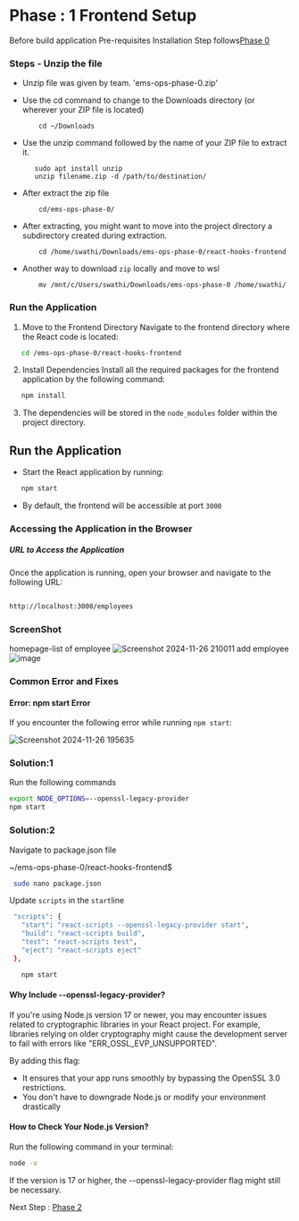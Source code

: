 # Phase : 1 Frontend Setup
Before build application Pre-requisites Installation Step follows[Phase 0](https://github.com/Swathi-Selvaraju/DEVOPS_Training_Notes/blob/main/3-Tier%20Web%20Application/Project-setup.md)
 ### Steps - Unzip the file

- Unzip file was given by team. 'ems-ops-phase-0.zip'
- Use the cd command to change to the Downloads directory (or wherever your ZIP file is located)
    ```
        cd ~/Downloads
    ```
- Use the unzip command followed by the name of your ZIP file to extract it.
     ```
        sudo apt install unzip
        unzip filename.zip -d /path/to/destination/
    ```
-  After extract the zip file
    ```
        cd/ems-ops-phase-0/
    ```

-  After extracting, you might want to move into the project directory a subdirectory created during extraction.
    ```
        cd /home/swathi/Downloads/ems-ops-phase-0/react-hooks-frontend
    ``` 
-  Another way to download `zip` locally and move to wsl
    ```
        mv /mnt/c/Users/swathi/Downloads/ems-ops-phase-0 /home/swathi/
    ```

### Run the Application
1. Move to the Frontend Directory
Navigate to the frontend directory where the React code is located:

```bash
   cd /ems-ops-phase-0/react-hooks-frontend
```
2. Install Dependencies
Install all the required packages for the frontend application by the following command:
```bash
   npm install
   ```
3. The dependencies will be stored in the `node_modules` folder within the project directory.

## Run the Application
* Start the React application by running:
```bash
   npm start
   ```
* By default, the frontend will be accessible at port `3000`

###  Accessing the Application in the Browser
##### URL to Access the Application
Once the application is running, open your browser and navigate to the following URL:

``` bash

http://localhost:3000/employees
```
### ScreenShot
homepage-list of employee
![Screenshot 2024-11-26 210011](https://github.com/user-attachments/assets/df29a3d0-aa54-4071-ab07-5793833fe005)
add employee
![image](https://github.com/user-attachments/assets/b4fd9924-f0b2-43d2-bb71-d9cb2d02b3bb)





### Common Error and Fixes
#### Error: npm start Error
If you encounter the following error while running `npm start`:

![Screenshot 2024-11-26 195635](https://github.com/user-attachments/assets/86e7aa76-d7fe-49ef-8c70-198cf79aa6b0)

### Solution:1 
Run the following commands 
```bash 
export NODE_OPTIONS=--openssl-legacy-provider
npm start
```
### Solution:2 
Navigate to package.json file

~/ems-ops-phase-0/react-hooks-frontend$
```bash
 sudo nano package.json
 ```
 Update `scripts` in the  `start`line
 ```bash
  "scripts": {
    "start": "react-scripts --openssl-legacy-provider start",
    "build": "react-scripts build",
    "test": "react-scripts test",
    "eject": "react-scripts eject"
  },
```
```bash
   npm start
   ```

#### Why Include --openssl-legacy-provider?

If you're using Node.js version 17 or newer, you may encounter issues related to cryptographic libraries in your React project. For example, libraries relying on older cryptography might cause the development server to fail with errors like "ERR_OSSL_EVP_UNSUPPORTED".

By adding this flag:

* It ensures that your app runs smoothly by bypassing the OpenSSL 3.0 restrictions.
* You don't have to downgrade Node.js or modify your environment drastically

#### How to Check Your Node.js Version?
Run the following command in your terminal:
``` bash
node -v
``` 
If the version is 17 or higher, the --openssl-legacy-provider flag might still be necessary. 

Next Step : [Phase 2](https://github.com/Swathi-Selvaraju/DEVOPS_Training_Notes/blob/main/3-Tier%20Web%20Application/Backend-setup.md)
